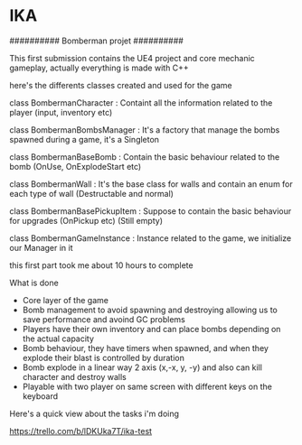 # IKA

##########
Bomberman projet
##########

This first submission contains the UE4 project and core mechanic gameplay, actually everything is made with C++

here's the differents classes created and used for the game

class BombermanCharacter : Containt all the information related to the player (input, inventory etc)

class BombermanBombsManager : It's a factory that manage the bombs spawned during a game, it's a Singleton

class BombermanBaseBomb : Contain the basic behaviour related to the bomb (OnUse, OnExplodeStart etc)

class BombermanWall : It's the base class for walls and contain an enum for each type of wall (Destructable and normal)

class BombermanBasePickupItem : Suppose to contain the basic behaviour for upgrades (OnPickup etc) (Still empty)

class BombermanGameInstance : Instance related to the game, we initialize our Manager in it

this first part took me about 10 hours to complete

What is done 

- Core layer of the game
- Bomb management to avoid spawning and destroying allowing us to save performance and avoind GC problems
- Players have their own inventory and can place bombs depending on the actual capacity 
- Bomb behaviour, they have timers when spawned, and when they explode their blast is controlled by duration
- Bomb explode in a linear way 2 axis (x,-x, y, -y) and also can kill character and destroy walls 
- Playable with two player on same screen with different keys on the keyboard

Here's a quick view about the tasks i'm doing 

https://trello.com/b/lDKUka7T/ika-test

